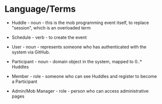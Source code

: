 # Language/Terms

* Huddle - noun - this is the mob programming event itself, to replace "session", which is an overloaded term
* Schedule - verb - to create the event

* User - noun - represents someone who has authenticated with the system via GitHub.
* Participant - noun - domain object in the system, mapped to 0..* Huddles
* Member - role - someone who can see Huddles and register to become a Participant
* Admin/Mob Manager - role - person who can access administrative pages 

